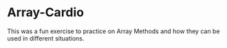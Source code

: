 # Array-Cardio
This was a fun exercise to practice on Array Methods and how they can be used in different situations. 

